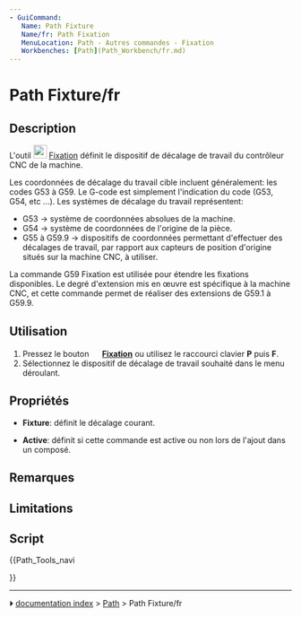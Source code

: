 ```yaml
---
- GuiCommand:
   Name: Path Fixture
   Name/fr: Path Fixation
   MenuLocation: Path - Autres commandes - Fixation
   Workbenches: [Path](Path_Workbench/fr.md)
---
```


# Path Fixture/fr

## Description

L\'outil <img alt="" src=images/Path_Fixture.svg  style="width:24px;"> [Fixation](Path_Fixture/fr.md) définit le dispositif de décalage de travail du contrôleur CNC de la machine.

Les coordonnées de décalage du travail cible incluent généralement: les codes G53 à G59. Le G-code est simplement l\'indication du code (G53, G54, etc \...). Les systèmes de décalage du travail représentent:

-   G53 → système de coordonnées absolues de la machine.
-   G54 → système de coordonnées de l\'origine de la pièce.
-   G55 à G59.9 → dispositifs de coordonnées permettant d\'effectuer des décalages de travail, par rapport aux capteurs de position d\'origine situés sur la machine CNC, à utiliser.

La commande G59 Fixation est utilisée pour étendre les fixations disponibles. Le degré d\'extension mis en œuvre est spécifique à la machine CNC, et cette commande permet de réaliser des extensions de G59.1 à G59.9.



## Utilisation

1.  Pressez le bouton **<img src="images/Path_Fixture.svg" width=16px> [Fixation](Path_Fixture/fr.md)** ou utilisez le raccourci clavier **P** puis **F**.
2.  Sélectionnez le dispositif de décalage de travail souhaité dans le menu déroulant.



## Propriétés

-    **Fixture**: définit le décalage courant.

-    **Active**: définit si cette commande est active ou non lors de l\'ajout dans un composé.



## Remarques

## Limitations



## Script





{{Path_Tools_navi

}}



---
⏵ [documentation index](../README.md) > [Path](Path_Workbench.md) > Path Fixture/fr
